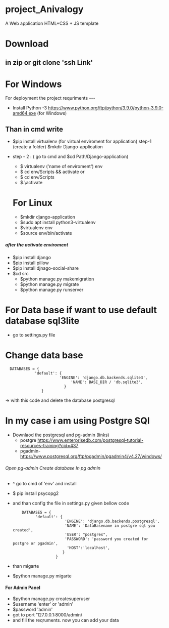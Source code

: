 # project_Anivalogy

A Web application HTML+CSS + JS template

# Download 
   
   in zip or git clone 'ssh Link'
-----
# For Windows
For deployment the project
requriments ---
* Install Python -3
 https://www.python.org/ftp/python/3.9.0/python-3.9.0-amd64.exe 
(for Windows)
## Than in cmd write
* $pip install virtualenv (for virtual enviroment for application)
step-1
(create a folder)
$mkdir Django-application
* step - 2 :
( go to cmd and $cd Path/Django-application)
  * $ virtualenv ('name of enviroment') env
  * $ cd env/Scripts && activate 
            or
   * $ cd env/Scripts
    * $.\activate
    
    
  # For Linux 
  * $mkdir django-application
  * $sudo apt install python3-virtualenv
  * $virtualenv env
  * $source env/bin/activate
  
##### after the activate enviroment 
* $pip install django
* $pip install pillow
* $pip install djnago-social-share
* $cd src
   * $python manage.py makemigration
   * $python manage.py migrate
   * $python manage.py runserver

# For Data base if want to use default database sql3lite
* go to settings.py file  
# Change data base 
      
      DATABASES = {
                 'default': {
                            'ENGINE': 'django.db.backends.sqlite3',
                                 'NAME': BASE_DIR / 'db.sqlite3',
                              }
                    }

-> with this code and delete the database postgresql 
# In my case i am using Postgre SQl
* Downlaod the postgresql and pg-admin (links)
   * postgre
          https://www.enterprisedb.com/postgresql-tutorial-resources-training?cid=437
  * pgadmin-
    https://www.postgresql.org/ftp/pgadmin/pgadmin4/v4.27/windows/
       
       
###### Open pg-admin Create database In pg admin

*    ^   go to cmd  of 'env' and install
*   $ pip install psycopg2
*   and than config the file in settings.py given bellow code

            DATABASES = {
                  'default': {
                               'ENGINE': 'django.db.backends.postgresql',
                               'NAME': 'DataBasename in postgre sql you created',
                               'USER': "postgres",
                               'PASSWORD': 'password you created for postgre or pgadmin',
                                'HOST':'localhost',
                              }
                           }

 * than migarte 
* $python manage.py migarte
#### For Admin Panel
* $python manage.py createsuperuser
* $username 'enter' or 'admin'
* $password 'admin'
* got to port '127.0.0.1:8000/admin/
* and fill the reqruments.
 now you can add your data
